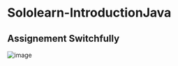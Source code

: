 # Sololearn-IntroductionJava
## Assignement Switchfully

![image](https://github.com/JussiCcoyllo/Sololearn-IntroductionJava/assets/46483286/601053a3-765e-445b-b8c6-433082a41ead)

